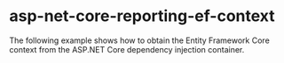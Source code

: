 # asp-net-core-reporting-ef-context
The following example shows how to obtain the Entity Framework Core context from the ASP.NET Core dependency injection container.
